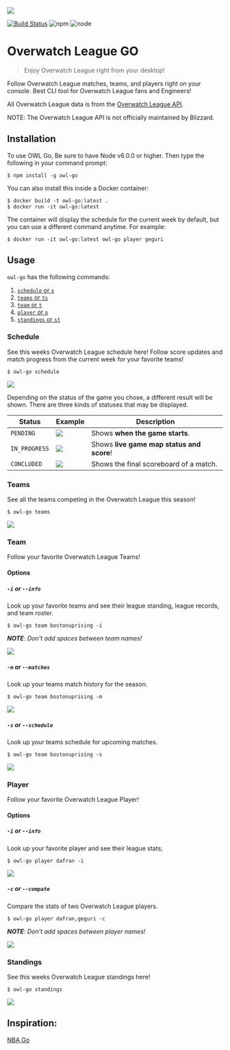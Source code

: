 <img src="https://acupoftee.github.io/images/owlshort.png">

[![Build Status](https://travis-ci.com/acupoftee/OverwatchLeagueGO.svg?branch=master)](https://travis-ci.com/acupoftee/OverwatchLeagueGO) ![npm](https://img.shields.io/npm/v/owl-go.svg) ![node](https://img.shields.io/node/v/owl-go.svg)
# Overwatch League GO
> Enjoy Overwatch League right from your desktop!

Follow Overwatch League matches, teams, and players right on your console. Best CLI tool for Overwatch League fans and Engineers!

All Overwatch League data is from the [Overwatch League API](https://api.overwatchleague.com).

NOTE: The Overwatch League API is not officially maintained by Blizzard. 

## Installation

To use OWL Go, Be sure to have Node v6.0.0 or higher. Then type the following in your command prompt: 
```
$ npm install -g owl-go
```
You can also install this inside a Docker container:
```
$ docker build -t owl-go:latest .
$ docker run -it owl-go:latest
```

The container will display the schedule for the current week by default, but you can use a different command anytime. For example:
```
$ docker run -it owl-go:latest owl-go player geguri
```
## Usage
`owl-go` has the following commands:
1. [`schedule` or `s`](#Schedule)
2. [`teams` or `ts`](#Teams)
3. [`team` or `t`](#Team)
4. [`player` or `p`](#Player)
5. [`standings` or `st`](#Standings)

### Schedule
See this weeks Overwatch League schedule here! Follow score updates and match progress from the current week for your favorite teams!
```
$ owl-go schedule
```

<!-- <img src ="https://acupoftee.github.io/images/owlgo/schedule.png"> -->
<img src="https://thumbs.gfycat.com/SlimySpectacularCatbird-small.gif">

Depending on the status of the game you chose, a different result will be shown. There are three kinds of statuses that may be displayed.

| Status              | Example                                                                                                                                                                 | Description                                                                                                                                                             |
| ------------------- | ----------------------------------------------------------------------------------------------------------------------------------------------------------------------- | ----------------------------------------------------------------------------------------------------------------------------------------------------------------------- |
| `PENDING` | <img src="https://raw.githubusercontent.com/acupoftee/acupoftee.github.io/master/images/owlgo/pending.png">             | Shows **when the game starts**.  |
| `IN_PROGRESS`      |<img src="https://raw.githubusercontent.com/acupoftee/acupoftee.github.io/master/images/owlgo/progress.png">            | Shows **live game map status and score**!          |
| `CONCLUDED`     | <img src="https://raw.githubusercontent.com/acupoftee/acupoftee.github.io/master/images/owlgo/concluded.png">             | Shows the final scoreboard of a match.                                                                                                          |
   
### Teams
See all the teams competing in the Overwatch League this season!

```
$ owl-go teams
```

<!-- <img src="https://raw.githubusercontent.com/acupoftee/acupoftee.github.io/master/images/owlgo/teams.png" height="700"> -->
<img src="https://thumbs.gfycat.com/FeistyDirtyGermanwirehairedpointer-small.gif">

### Team
Follow your favorite Overwatch League Teams!

#### Options
##### `-i` or `--info`
Look up your favorite teams and see their league standing, league records, and team roster.

```
$ owl-go team bostonuprising -i
```
***NOTE***: *Don't add spaces between team names!*

<!-- <img src="https://raw.githubusercontent.com/acupoftee/acupoftee.github.io/master/images/owlgo/team.png" height="500"> -->
<img src="https://thumbs.gfycat.com/VariableConsciousBurro-small.gif">

##### `-m` or `--matches`
Look up your teams match history for the season.

```
$ owl-go team bostonuprising -m
```

<!-- <img src="https://raw.githubusercontent.com/acupoftee/acupoftee.github.io/master/images/owlgo/team_matches.png"> -->
<img src="https://thumbs.gfycat.com/WellgroomedFocusedAplomadofalcon-small.gif">

##### `-s` or `--schedule`
Look up your teams schedule for upcoming matches.

```
$ owl-go team bostonuprising -s
```

<!-- <img src="https://raw.githubusercontent.com/acupoftee/acupoftee.github.io/master/images/owlgo/team_schedule.png"> -->
<img src="https://thumbs.gfycat.com/ImprobableThisLark-small.gif">

### Player
Follow your favorite Overwatch League Player!

#### Options
##### `-i` or `--info`
Look up your favorite player and see their league stats;

```
$ owl-go player dafran -i
```

<!-- <img src="https://raw.githubusercontent.com/acupoftee/acupoftee.github.io/master/images/owlgo/player.png"> -->
<img src="https://thumbs.gfycat.com/EnchantedWindyAardwolf-small.gif">


##### `-c` or `--compate`
Compare the stats of two Overwatch League players.

```
$ owl-go player dafran,geguri -c
```
***NOTE***: *Don't add spaces between player names!*

<!-- <img src="https://raw.githubusercontent.com/acupoftee/acupoftee.github.io/master/images/owlgo/player_compare.png"> -->
<img src="https://thumbs.gfycat.com/KnobbyExcitableKentrosaurus-small.gif">

### Standings
See this weeks Overwatch League standings here! 

```
$ owl-go standings
```

<!-- <img src ="https://acupoftee.github.io/images/owlgo/stand.png" height="500"> -->
<img src="https://thumbs.gfycat.com/InfantileHarmfulCrane-small.gif">

## Inspiration:
[NBA Go](https://github.com/xxhomey19/nba-go)
